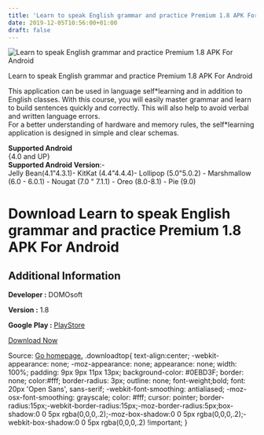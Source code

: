 ```yaml
---
title: 'Learn to speak English grammar and practice Premium 1.8 APK For Android'
date: 2019-12-05T10:56:00+01:00
draft: false
---
```


![Learn to speak English grammar and practice Premium 1.8 APK For Android](https://i0.wp.com/apkhome.net/wp-content/uploads/2019/12/Learn-to-speak-English-grammar-and-practice-Premium-1.8.png "Learn to speak English grammar and practice Premium 1.8 APK For Android")

  

Learn to speak English grammar and practice Premium 1.8 APK For Android

This application can be used in language self\*learning and in addition to English classes. With this course, you will easily master grammar and learn to build sentences quickly and correctly. This will also help to avoid verbal and written language errors.  
For a better understanding of hardware and memory rules, the self\*learning application is designed in simple and clear schemas.

**Supported Android**  
{4.0 and UP}  
**Supported Android Version**:-  
Jelly Bean(4.1"4.3.1)- KitKat (4.4"4.4.4)- Lollipop (5.0"5.0.2) - Marshmallow (6.0 - 6.0.1) - Nougat (7.0 " 7.1.1) - Oreo (8.0-8.1) - Pie (9.0)

Download Learn to speak English grammar and practice Premium 1.8 APK For Android
================================================================================

Additional Information
----------------------

**Developer :** DOMOsoft

**Version :** 1.8

**Google Play :** [PlayStore](https://play.google.com/store/apps/details?id=free.speak.rivex)

  

[Download Now](https://store4app.co/post/learn-to-speak-english-grammar-and-practice-premium-1-8-apk-for-android_1575539667)

  
Source: [Go homepage.](https://store4app.co/post/learn-to-speak-english-grammar-and-practice-premium-1-8-apk-for-android_1575539667) .downloadtop{ text-align:center; -webkit-appearance: none; -moz-appearance: none; appearance: none; width: 100%; padding: 9px 9px 11px 13px; background-color: #0EBD3F; border: none; color:#fff; border-radius: 3px; outline: none; font-weight;bold; font: 20px 'Open Sans', sans-serif; -webkit-font-smoothing: antialiased; -moz-osx-font-smoothing: grayscale; color: #fff; cursor: pointer; border-radius:15px;-webkit-border-radius:15px;-moz-border-radius:5px;box-shadow:0 0 5px rgba(0,0,0,.2);-moz-box-shadow:0 0 5px rgba(0,0,0,.2);-webkit-box-shadow:0 0 5px rgba(0,0,0,.2) !important; }